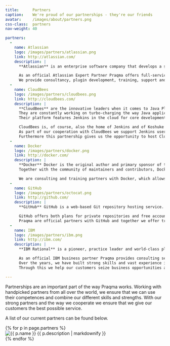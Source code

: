 ```yaml
---
title:      Partners
caption:    We're proud of our partnerships - they're our friends
avatar:     /images/about/partners.png
css-class:  partners
nav-weight: 40

partners:
  -
    name: Atlassian
    logo: /images/partners/atlassian.png
    link: http://atlassian.com/
    description: |
      **Atlassian** is an enterprise software company that develops a suite of products supporting the entire product development process.

      As an official Atlassian Expert Partner Praqma offers full-service assistance tailored to our clients' specific needs on the entire Atlassian tool suite.
      We provide consultancy, plugin development, training, support and migration to Git and Stash from Subversion, ClearCase, etc.
  -
    name: CloudBees
    logo: /images/partners/cloudbees.png
    link: http://cloudbees.com/
    description: |
      **CloudBees** are the innovative leaders when it comes to Java Platform as a Service (PaaS).
      They are constantly working on turbo-charging the way Java applications are being built and deployed to meet the rapid pace of business in an online and increasingly mobile world.
      Their platform features Jenkins in the cloud for core development services.

      CloudBees is, of course, also the home of Jenkins and of Koshuke Kawaguchi, founder and lead developer of Jenkins.
      As part of our cooperation with CloudBees we support Jenkins users in Europe and host the annual Jenkins CI User Event in Copenhagen.
      Furthermore this partnership gives us the opportunity to host CloudBees' official Jenkins courses as well as support the Enterprise version of Jenkins.
  -
    name: Docker
    logo: /images/partners/docker.png
    link: http://docker.com/
    description: |
      **Docker** Docker is the original author and primary sponsor of the Docker open source project.
      Together with the community of maintainers and contributors, Docker aims to deliver tools to help developers build applications with open APIs and help sysadmins better manage these applications.

      We are consulting and training partners with Docker, which allows us to provide certified Docker training and consulting services to our customers.
  -
    name: GitHub
    logo: /images/partners/octocat.png
    link: http://github.com/
    description: |
      **GitHub** GitHub is a web-based Git repository hosting service. It offers all of the distributed revision control and source code management (SCM) functionality of Git as well as adding its own features. Unlike Git, which is strictly a command-line tool, GitHub provides a Web-based graphical interface and desktop as well as mobile integration. It also provides access control and several collaboration features such as bug tracking, feature requests, task management, and wikis for every project.[3]

      GitHub offers both plans for private repositories and free accounts which are usually used to host open-source software projects.
      Praqma are official partners with GitHub and together we offer training, host meet-ups and support modern software communities.
  -
    name: IBM
    logo: /images/partners/ibm.png
    link: http://ibm.com/
    description: |
      **IBM Rational** is a pioneer, practice leader and world-class platform provider in software and systems development.

      As an official IBM business partner Praqma provides consulting services across the entire IBM Rational portfolio.
      Over the years, we have built strong skills and vast experience in designing, configuring and implementing the IBM Rational software solutions.
      Through this we help our customers seize business opportunities and achieve their goals. 

---
```


Partnerships are an important part of the way Praqma works.
Working with handpicked partners from all over the world, we ensure that we can use their competences and combine our different skills and strengths.
With our strong partners and the way we cooperate we ensure that we give our customers the best possible service.

A list of our current partners can be found below.

<div class="partners">
  <div class="partners-wrapper">
    {% for p in page.partners %}
      <div class="partner">
        <a {% if p.link %}href="{{ p.link }}" {% endif %}target="_blank" title="{{ p.name }}"><img src="{{ p.logo }}" alt="{{ p.name }}"></a>
        {{ p.description | markdownify }}
      </div>
    {% endfor %}
  </div>
</div>
